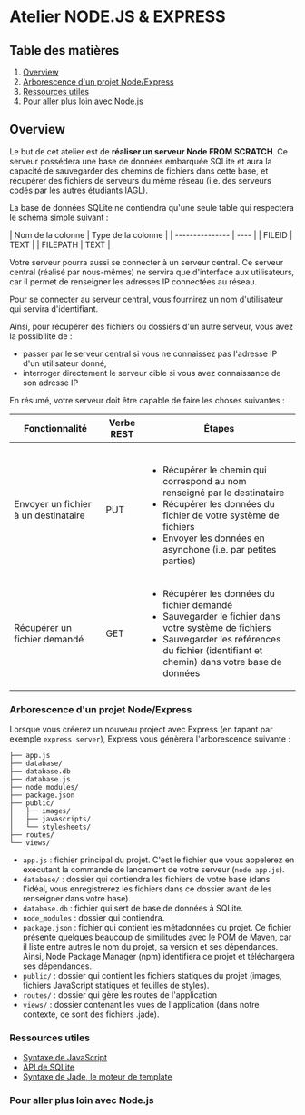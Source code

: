 # Atelier NODE.JS & EXPRESS

## Table des matières
1. [Overview](#)
2. [Arborescence d'un projet Node/Express](#)
3. [Ressources utiles](#)
4. [Pour aller plus loin avec Node.js](#)

## Overview

Le but de cet atelier est de **réaliser un serveur Node FROM SCRATCH**. Ce serveur possédera une base de données embarquée SQLite et aura la capacité de sauvegarder des chemins de fichiers dans cette base, et récupérer des fichiers de serveurs du même réseau (i.e. des serveurs codés par les autres étudiants IAGL).

La base de données SQLite ne contiendra qu'une seule table qui respectera le schéma simple suivant :

| Nom de la colonne | Type de la colonne |
| --------------- | ---- |
| FILEID | TEXT |
| FILEPATH | TEXT |

Votre serveur pourra aussi se connecter à un serveur central. Ce serveur central (réalisé par nous-mêmes) ne servira que d'interface aux utilisateurs, car il permet de renseigner les adresses IP connectées au réseau.

Pour se connecter au serveur central, vous fournirez un nom d'utilisateur qui servira d'identifiant.

Ainsi, pour récupérer des fichiers ou dossiers d'un autre serveur, vous avez la possibilité de :
* passer par le serveur central si vous ne connaissez pas l'adresse IP d'un utilisateur donné,
* interroger directement le serveur cible si vous avez connaissance de son adresse IP

En résumé, votre serveur doit être capable de faire les choses suivantes :

| Fonctionnalité | Verbe REST | Étapes |
| -------------- | ---------- | ------ |
| Envoyer un fichier à un destinataire | PUT | <ul><li>Récupérer le chemin qui correspond au nom renseigné par le destinataire</li><li>Récupérer les données du fichier de votre système de fichiers</li><li>Envoyer les données en asynchone (i.e. par petites parties)</li></ul>
| Récupérer un fichier demandé | GET | <ul><li>Récupérer les données du fichier demandé </li><li>Sauvegarder le fichier dans votre système de fichiers</li><li>Sauvegarder les références du fichier (identifiant et chemin) dans votre base de données</li></ul> |

### Arborescence d'un projet Node/Express

Lorsque vous créerez un nouveau project avec Express (en tapant par exemple ```express server```), Express vous génèrera l'arborescence suivante :

```
├── app.js
├── database/
├── database.db
├── database.js
├── node_modules/
├── package.json
├── public/
│   ├── images/
│   ├── javascripts/
│   └── stylesheets/
├── routes/
└── views/
```

* ```app.js``` : fichier principal du projet. C'est le fichier que vous appelerez en exécutant la commande de lancement de votre serveur (```node app.js```).
* ```database/``` : dossier qui contiendra les fichiers de votre base (dans l'idéal, vous enregistrerez les fichiers dans ce dossier avant de les renseigner dans votre base).
* ```database.db``` : fichier qui sert de base de données à SQLite.
* ```node_modules``` : dossier qui contiendra.
* ```package.json``` : fichier qui contient les métadonnées du projet. Ce fichier présente quelques beaucoup de similitudes avec le POM de Maven, car il liste entre autres le nom du projet, sa version et ses dépendances. Ainsi, Node Package Manager (npm) identifiera ce projet et téléchargera ses dépendances.
* ```public/``` : dossier qui contient les fichiers statiques du projet (images, fichiers JavaScript statiques et feuilles de styles).
* ```routes/``` : dossier qui gère les routes de l'application
* ```views/``` : dossier contenant les vues de l'application (dans notre contexte, ce sont des fichiers .jade).

### Ressources utiles

* [Syntaxe de JavaScript](http://wps.aw.com/wps/media/objects/2234/2287950/javascript_refererence.pdf)
* [API de SQLite](https://github.com/mapbox/node-sqlite3/wiki/API)
* [Syntaxe de Jade, le moteur de template](http://jade-lang.com/reference/)

### Pour aller plus loin avec Node.js
